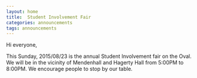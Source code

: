 ```yaml
---
layout: home
title:  Student Involvement Fair
categories: announcements
tags: announcements
---
```


Hi everyone,

This Sunday, 2015/08/23 is the annual Student Involvement fair on the Oval. We will be in the vicinity of Mendenhall and Hagerty Hall from 5:00PM to 8:00PM. We encourage people to stop by our table.
